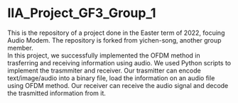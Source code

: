# IIA_Project_GF3_Group_1

This is the repository of a project done in the Easter term of 2022, focuing Audio Modem. The repository is forked from yichen-song, another group member.</br>
In this project, we successfully implemented the OFDM method in trasferring and receiving information using audio. We used Python scripts to implement the trasmmiter and receiver.
Our trasmitter can encode text/image/audio into a binary file, load the information on an audio file using OFDM method. Our receiver can receive the audio signal and decode the trasmitted information from it. 
